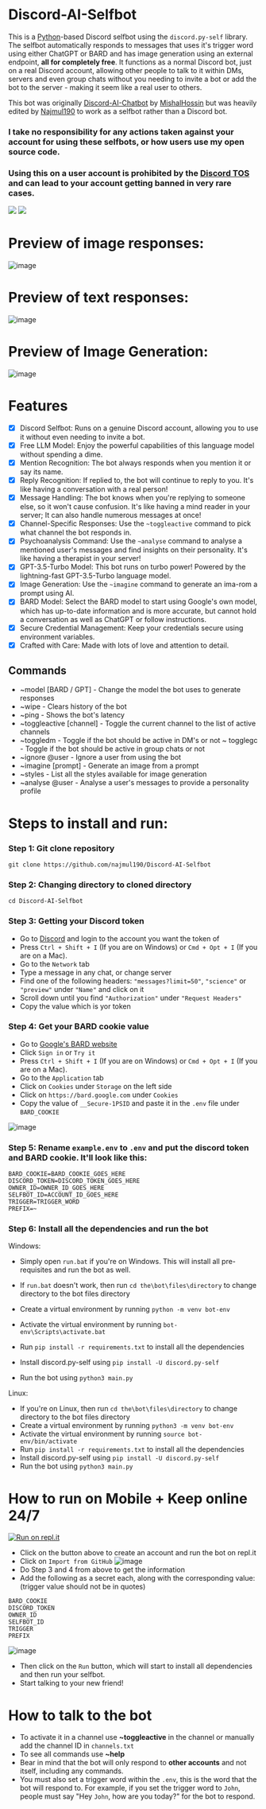 # Discord-AI-Selfbot

This is a [Python](https://www.python.org)-based Discord selfbot using the `discord.py-self` library. The selfbot automatically responds to messages that uses it's trigger word using either ChatGPT or BARD and has image generation using an external endpoint, **all for completely free**. It functions as a normal Discord bot, just on a real Discord account, allowing other people to talk to it within DMs, servers and even group chats without you needing to invite a bot or add the bot to the server - making it seem like a real user to others.

This bot was originally [Discord-AI-Chatbot](https://github.com/mishalhossin/Discord-Chatbot-Gpt4Free/) by [MishalHossin](https://github.com/mishalhossin/) but was heavily edited by [Najmul190](https://github.com/najmul190) to work as a selfbot rather than a Discord bot.

### <strong> I take no responsibility for any actions taken against your account for using these selfbots, or how users use my open source code.</strong>

### <strong>Using this on a user account is prohibited by the [Discord TOS](https://discord.com/terms) and can lead to your account getting banned in very rare cases.</strong>

<p float="left">
  <img style="vertical-align: top;" src="https://discord.c99.nl/widget/theme-4/451627446941515817.png"/>
  <img src="https://lanyard.cnrad.dev/api/1025245410224263258?theme=dark&bg=171515&borderRadius=5px&animated=true&idleMessage=15%20year%20old%20solo%20dev" al/> 
</p>

# Preview of image responses:

![image](https://user-images.githubusercontent.com/91066601/236717834-e3f6939f-3641-425c-b9f7-424a38f86ac4.png)

# Preview of text responses:

![image](https://cdn.discordapp.com/attachments/685944147638485062/1107081044219408444/image.png)

# Preview of Image Generation:

![image](https://media.discordapp.net/attachments/715284506289897513/1113931350039343104/image.png?width=748&height=391)

# Features

- [x] Discord Selfbot: Runs on a genuine Discord account, allowing you to use it without even needing to invite a bot.
- [x] Free LLM Model: Enjoy the powerful capabilities of this language model without spending a dime.
- [x] Mention Recognition: The bot always responds when you mention it or say its name.
- [x] Reply Recognition: If replied to, the bot will continue to reply to you. It's like having a conversation with a real person!
- [x] Message Handling: The bot knows when you're replying to someone else, so it won't cause confusion. It's like having a mind reader in your server; It can also handle numerous messages at once!
- [x] Channel-Specific Responses: Use the `~toggleactive` command to pick what channel the bot responds in.
- [x] Psychoanalysis Command: Use the `~analyse` command to analyse a mentioned user's messages and find insights on their personality. It's like having a therapist in your server!
- [x] GPT-3.5-Turbo Model: This bot runs on turbo power! Powered by the lightning-fast GPT-3.5-Turbo language model.
- [x] Image Generation: Use the `~imagine` command to generate an ima-rom a prompt using AI.
- [x] BARD Model: Select the BARD model to start using Google's own model, which has up-to-date information and is more accurate, but cannot hold a conversation as well as ChatGPT or follow instructions.
- [x] Secure Credential Management: Keep your credentials secure using environment variables.
- [x] Crafted with Care: Made with lots of love and attention to detail.

## Commands

- ~model [BARD / GPT] - Change the model the bot uses to generate responses
- ~wipe - Clears history of the bot
- ~ping - Shows the bot's latency
- ~toggleactive [channel] - Toggle the current channel to the list of active channels
- ~toggledm - Toggle if the bot should be active in DM's or not
  ~ togglegc - Toggle if the bot should be active in group chats or not
- ~ignore @user - Ignore a user from using the bot
- ~imagine [prompt] - Generate an image from a prompt
- ~styles - List all the styles available for image generation
- ~analyse @user - Analyse a user's messages to provide a personality profile

# Steps to install and run:

### Step 1: Git clone repository

```
git clone https://github.com/najmul190/Discord-AI-Selfbot
```

### Step 2: Changing directory to cloned directory

```
cd Discord-AI-Selfbot
```

### Step 3: Getting your Discord token

- Go to [Discord](https://canary.discord.com) and login to the account you want the token of
- Press `Ctrl + Shift + I` (If you are on Windows) or `Cmd + Opt + I` (If you are on a Mac).
- Go to the `Network` tab
- Type a message in any chat, or change server
- Find one of the following headers: `"messages?limit=50"`, `"science"` or `"preview"` under `"Name"` and click on it
- Scroll down until you find `"Authorization"` under `"Request Headers"`
- Copy the value which is yor token

### Step 4: Get your BARD cookie value

- Go to [Google's BARD website](https://bard.google.com)
- Click `Sign in` or `Try it`
- Press `Ctrl + Shift + I` (If you are on Windows) or `Cmd + Opt + I` (If you are on a Mac).
- Go to the `Application` tab
- Click on `Cookies` under `Storage` on the left side
- Click on `https://bard.google.com` under `Cookies`
- Copy the value of `__Secure-1PSID` and paste it in the `.env` file under `BARD_COOKIE`

![image](https://media.discordapp.net/attachments/918997350238797855/1129414138347651122/image.png?width=481&height=357)

### Step 5: Rename `example.env` to `.env` and put the discord token and BARD cookie. It'll look like this:

```
BARD_COOKIE=BARD_COOKIE_GOES_HERE
DISCORD_TOKEN=DISCORD_TOKEN_GOES_HERE
OWNER_ID=OWNER_ID_GOES_HERE
SELFBOT_ID=ACCOUNT_ID_GOES_HERE
TRIGGER=TRIGGER_WORD
PREFIX=~
```

### Step 6: Install all the dependencies and run the bot

Windows:

- Simply open `run.bat` if you're on Windows. This will install all pre-requisites and run the bot as well.

- If `run.bat` doesn't work, then run `cd the\bot\files\directory` to change directory to the bot files directory
- Create a virtual environment by running `python -m venv bot-env`
- Activate the virtual environment by running `bot-env\Scripts\activate.bat`
- Run `pip install -r requirements.txt` to install all the dependencies
- Install discord.py-self using `pip install -U discord.py-self`
- Run the bot using `python3 main.py`

Linux:

- If you're on Linux, then run `cd the\bot\files\directory` to change directory to the bot files directory
- Create a virtual environment by running `python3 -m venv bot-env`
- Activate the virtual environment by running `source bot-env/bin/activate`
- Run `pip install -r requirements.txt` to install all the dependencies
- Install discord.py-self using `pip install -U discord.py-self`
- Run the bot using `python3 main.py`

# How to run on Mobile + Keep online 24/7

[![Run on repl.it](https://media.discordapp.net/attachments/1119017121960185916/1121144333047967904/image.png)](https://repl.it/github/Najmul190/Discord-AI-Selfbot)

- Click on the button above to create an account and run the bot on repl.it
- Click on `Import from GitHub`
  ![image](https://media.discordapp.net/attachments/918997350238797855/1109812776857255996/image.png?width=651&height=321)
- Do Step 3 and 4 from above to get the information
- Add the following as a secret each, along with the corresponding value: (trigger value should not be in quotes)

```
BARD_COOKIE
DISCORD_TOKEN
OWNER_ID
SELFBOT_ID
TRIGGER
PREFIX
```

![image](https://cdn.discordapp.com/attachments/918997350238797855/1129708379208691803/image.png)

- Then click on the `Run` button, which will start to install all dependencies and then run your selfbot.
- Start talking to your new friend!

# How to talk to the bot

- To activate it in a channel use **~toggleactive** in the channel or manually add the channel ID in `channels.txt`
- To see all commands use **~help**
- Bear in mind that the bot will only respond to **other accounts** and not itself, including any commands.
- You must also set a trigger word within the `.env`, this is the word that the bot will respond to. For example, if you set the trigger word to `John`, people must say "Hey `John`, how are you today?" for the bot to respond.
